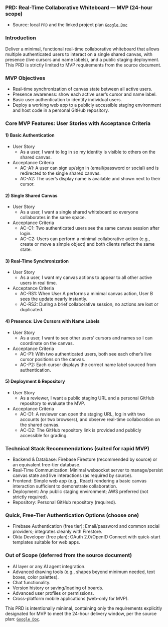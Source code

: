 ### PRD: Real-Time Collaborative Whiteboard — MVP (24-hour scope)

- Source: local `PRD` and the linked project plan [`Google Doc`](https://docs.google.com/document/d/1OSbceaAvqhaqI-R0HX_e1X3zvgFTOiQFsg7F4Ea_x2Y/edit?pli=1&tab=t.0)

### Introduction
Deliver a minimal, functional real-time collaborative whiteboard that allows multiple authenticated users to interact on a single shared canvas, with presence (live cursors and name labels), and a public staging deployment. This PRD is strictly limited to MVP requirements from the source document.

### MVP Objectives
- Real-time synchronization of canvas state between all active users.
- Presence awareness: show each active user’s cursor and name label.
- Basic user authentication to identify individual users.
- Deploy a working web app to a publicly accessible staging environment and host code in a personal GitHub repository.

### Core MVP Features: User Stories with Acceptance Criteria

#### 1) Basic Authentication
- User Story
  - As a user, I want to log in so my identity is visible to others on the shared canvas.
- Acceptance Criteria
  - AC-A1: A user can sign up/sign in (email/password or social) and is redirected to the single shared canvas.
  - AC-A2: The user’s display name is available and shown next to their cursor.

#### 2) Single Shared Canvas
- User Story
  - As a user, I want a single shared whiteboard so everyone collaborates in the same space.
- Acceptance Criteria
  - AC-C1: Two authenticated users see the same canvas session after login.
  - AC-C2: Users can perform a minimal collaborative action (e.g., create or move a simple object) and both clients reflect the same state.

#### 3) Real-Time Synchronization
- User Story
  - As a user, I want my canvas actions to appear to all other active users in real time.
- Acceptance Criteria
  - AC-RS1: When User A performs a minimal canvas action, User B sees the update nearly instantly.
  - AC-RS2: During a brief collaborative session, no actions are lost or duplicated.

#### 4) Presence: Live Cursors with Name Labels
- User Story
  - As a user, I want to see other users’ cursors and names so I can coordinate on the canvas.
- Acceptance Criteria
  - AC-P1: With two authenticated users, both see each other’s live cursor positions on the canvas.
  - AC-P2: Each cursor displays the correct name label sourced from authentication.

#### 5) Deployment & Repository
- User Story
  - As a reviewer, I want a public staging URL and a personal GitHub repository to evaluate the MVP.
- Acceptance Criteria
  - AC-D1: A reviewer can open the staging URL, log in with two accounts (or two browsers), and observe real-time collaboration on the shared canvas.
  - AC-D2: The GitHub repository link is provided and publicly accessible for grading.

### Technical Stack Recommendations (suited for rapid MVP)
- Backend & Database: Firebase Firestore (recommended by source) or an equivalent free-tier database.
- Real-Time Communication: Minimal websocket server to manage/persist canvas state and live interactions (as required by source).
- Frontend: Simple web app (e.g., React) rendering a basic canvas interaction sufficient to demonstrate collaboration.
- Deployment: Any public staging environment; AWS preferred (not strictly required).
- Repository: Personal GitHub repository (required).

### Quick, Free-Tier Authentication Options (choose one)
- Firebase Authentication (free tier): Email/password and common social providers; integrates cleanly with Firestore.
- Okta Developer (free plan): OAuth 2.0/OpenID Connect with quick-start templates suitable for web apps.

### Out of Scope (deferred from the source document)
- AI layer or any AI agent integration.
- Advanced drawing tools (e.g., shapes beyond minimum needed, text boxes, color palettes).
- Chat functionality.
- Version history or saving/loading of boards.
- Advanced user profiles or permissions.
- Cross-platform mobile applications (web-only for MVP).

This PRD is intentionally minimal, containing only the requirements explicitly designated for MVP to meet the 24-hour delivery window, per the source plan: [`Google Doc`](https://docs.google.com/document/d/1OSbceaAvqhaqI-R0HX_e1X3zvgFTOiQFsg7F4Ea_x2Y/edit?pli=1&tab=t.0).
